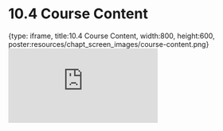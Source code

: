 # 10.4 Course Content
 
{type: iframe, title:10.4 Course Content, width:800, height:600, poster:resources/chapt_screen_images/course-content.png}
![](https://vgaysin1.github.io/CURE-MicrobialMysteries-test/course-content.html)
 

 
